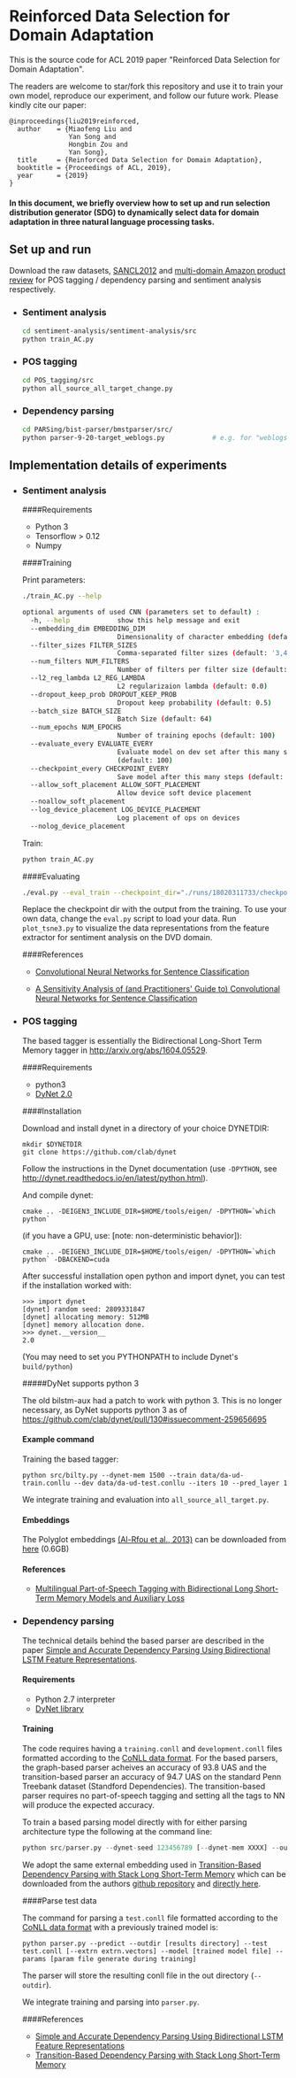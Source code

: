 # Reinforced Data Selection for Domain Adaptation

This is the source code for ACL 2019 paper "Reinforced Data Selection for Domain Adaptation".

The readers are welcome to star/fork this repository and use it to train your own model, reproduce our experiment, and follow our future work. Please kindly cite our paper:

```
@inproceedings{liu2019reinforced,
  author    = {Miaofeng Liu and
               Yan Song and
               Hongbin Zou and
               Yan Song},
  title     = {Reinforced Data Selection for Domain Adaptation},
  booktitle = {Proceedings of ACL, 2019},
  year      = {2019}
}
```


#### In this document, we briefly overview how to set up and run selection distribution generator (SDG) to dynamically select data for domain adaptation in three natural language processing tasks.

## Set up and run

Download the raw datasets, [SANCL2012](https://sites.google.com/site/sancl2012/home/shared-task) and [multi-domain Amazon product review](https://www.cs.jhu.edu/~mdredze/datasets/sentiment/) for POS tagging / dependency parsing and sentiment analysis respectively.

- ### Sentiment analysis

  ```bash
  cd sentiment-analysis/sentiment-analysis/src
  python train_AC.py
  ```

- ### POS tagging

  ```bash
  cd POS_tagging/src   
  python all_source_all_target_change.py
  ```

- ### Dependency parsing

  ```bash
  cd PARSing/bist-parser/bmstparser/src/
  python parser-9-20-target_weblogs.py            # e.g. for "weblogs" as target domain    
  ```



## Implementation details of experiments

- ### Sentiment analysis

  ####Requirements

  - Python 3
  - Tensorflow > 0.12
  - Numpy

  ####Training

  Print parameters:

  ```bash
  ./train_AC.py --help
  ```

  ```bash
  optional arguments of used CNN (parameters set to default) :
    -h, --help            show this help message and exit
    --embedding_dim EMBEDDING_DIM
                          Dimensionality of character embedding (default: 128)
    --filter_sizes FILTER_SIZES
                          Comma-separated filter sizes (default: '3,4,5')
    --num_filters NUM_FILTERS
                          Number of filters per filter size (default: 128)
    --l2_reg_lambda L2_REG_LAMBDA
                          L2 regularizaion lambda (default: 0.0)
    --dropout_keep_prob DROPOUT_KEEP_PROB
                          Dropout keep probability (default: 0.5)
    --batch_size BATCH_SIZE
                          Batch Size (default: 64)
    --num_epochs NUM_EPOCHS
                          Number of training epochs (default: 100)
    --evaluate_every EVALUATE_EVERY
                          Evaluate model on dev set after this many steps
                          (default: 100)
    --checkpoint_every CHECKPOINT_EVERY
                          Save model after this many steps (default: 100)
    --allow_soft_placement ALLOW_SOFT_PLACEMENT
                          Allow device soft device placement
    --noallow_soft_placement
    --log_device_placement LOG_DEVICE_PLACEMENT
                          Log placement of ops on devices
    --nolog_device_placement
  
  ```

  Train:

  ```bash
  python train_AC.py
  ```

  ####Evaluating

  ```bash
  ./eval.py --eval_train --checkpoint_dir="./runs/18020311733/checkpoints/"
  ```

  Replace the checkpoint dir with the output from the training. To use your own data, change the `eval.py` script to load your data. Run `plot_tsne3.py` to visualize the data representations from the feature extractor for sentiment analysis on the DVD domain.

  ####References

  - [Convolutional Neural Networks for Sentence Classification](http://arxiv.org/abs/1408.5882)

  - [A Sensitivity Analysis of (and Practitioners' Guide to) Convolutional Neural Networks for Sentence Classification](http://arxiv.org/abs/1510.03820)


- ### POS tagging

  The based tagger is essentially the Bidirectional Long-Short Term Memory tagger in http://arxiv.org/abs/1604.05529.

  ####Requirements

  - python3 
  - [DyNet 2.0](https://github.com/clab/dynet)

  ####Installation

  Download and install dynet in a directory of your choice DYNETDIR: 

  ```
  mkdir $DYNETDIR
  git clone https://github.com/clab/dynet
  ```

  Follow the instructions in the Dynet documentation (use `-DPYTHON`,
  see http://dynet.readthedocs.io/en/latest/python.html). 

  And compile dynet:

  ```
  cmake .. -DEIGEN3_INCLUDE_DIR=$HOME/tools/eigen/ -DPYTHON=`which python`
  ```

  (if you have a GPU, use: [note: non-deterministic behavior]):

  ```
  cmake .. -DEIGEN3_INCLUDE_DIR=$HOME/tools/eigen/ -DPYTHON=`which python` -DBACKEND=cuda
  ```

  After successful installation open python and import dynet, you can
  test if the installation worked with:

  ```
  >>> import dynet
  [dynet] random seed: 2809331847
  [dynet] allocating memory: 512MB
  [dynet] memory allocation done.
  >>> dynet.__version__
  2.0
  ```

  (You may need to set you PYTHONPATH to include Dynet's `build/python`)

  #####DyNet supports python 3

  The old bilstm-aux had a patch to work with python 3. This
  is no longer necessary, as DyNet supports python 3 as of
  https://github.com/clab/dynet/pull/130#issuecomment-259656695

  #### Example command

  Training the based tagger:

  ```
  python src/bilty.py --dynet-mem 1500 --train data/da-ud-train.conllu --dev data/da-ud-test.conllu --iters 10 --pred_layer 1
  ```

  We integrate training and evaluation into `all_source_all_target.py`.

  #### Embeddings

  The Polyglot embeddings [(Al-Rfou et al.,
  2013)](https://sites.google.com/site/rmyeid/projects/polyglot) can be
  downloaded from [here](http://www.let.rug.nl/bplank/bilty/embeds.tar.gz) (0.6GB)

  #### References

  - [Multilingual Part-of-Speech Tagging with Bidirectional Long Short-Term Memory Models and Auxiliary Loss](https://arxiv.org/abs/1604.05529)





- ### Dependency parsing

  The technical details behind the based parser are described in the paper [Simple and Accurate Dependency Parsing Using Bidirectional LSTM Feature Representations](https://www.transacl.org/ojs/index.php/tacl/article/viewFile/885/198). 

  #### Requirements

  - Python 2.7 interpreter
  - [DyNet library](https://github.com/clab/dynet/tree/master/python) 

  #### Training

  The code requires having a `training.conll` and `development.conll` files formatted according to the [CoNLL data format](http://ilk.uvt.nl/conll/#dataformat). For the based parsers, the graph-based parser acheives an accuracy of 93.8 UAS and the transition-based parser an accuracy of 94.7 UAS on the standard Penn Treebank dataset (Standford Dependencies). The transition-based parser requires no part-of-speech tagging and setting all the tags to NN will produce the expected accuracy.

  To train a based parsing model directly with for either parsing architecture type the following at the command line:

  ```python
  python src/parser.py --dynet-seed 123456789 [--dynet-mem XXXX] --outdir [results directory] --train training.conll --dev development.conll --epochs 30 --lstmdims 125 --lstmlayers 2 [--extrn extrn.vectors] --bibi-lstm
  ```

  We adopt the same external embedding used in [Transition-Based Dependency Parsing with Stack Long Short-Term Memory](http://arxiv.org/abs/1505.08075) which can be downloaded from the authors [github repository](https://github.com/clab/lstm-parser/) and [directly here](https://drive.google.com/file/d/0B8nESzOdPhLsdWF2S1Ayb1RkTXc/view?usp=sharing).

  ####Parse test data

  The command for parsing a `test.conll` file formatted according to the [CoNLL data format](http://ilk.uvt.nl/conll/#dataformat) with a previously trained model is:
  ```
  python parser.py --predict --outdir [results directory] --test test.conll [--extrn extrn.vectors] --model [trained model file] --params [param file generate during training]
  ```

  The parser will store the resulting conll file in the out directory (`--outdir`).

  We integrate training and parsing into `parser.py`.



  ####References

  - [Simple and Accurate Dependency Parsing Using Bidirectional LSTM Feature Representations](https://www.transacl.org/ojs/index.php/tacl/article/viewFile/885/198)
  - [Transition-Based Dependency Parsing with Stack Long Short-Term Memory](http://arxiv.org/abs/1505.08075) 

 



